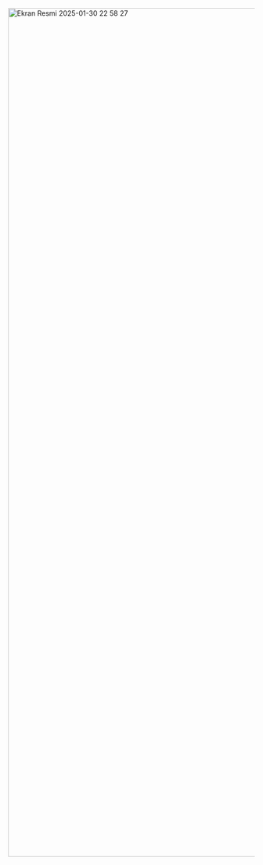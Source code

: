 
<img width="1730" alt="Ekran Resmi 2025-01-30 22 58 27" src="https://github.com/user-attachments/assets/dc5d9c5f-bbe2-496d-b470-d85a7ffe071d" />
